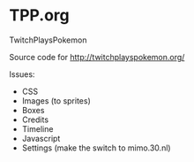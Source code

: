 # TPP.org

TwitchPlaysPokemon

Source code for http://twitchplayspokemon.org/

Issues:
* CSS
* Images (to sprites)
* Boxes
* Credits
* Timeline
* Javascript
* Settings (make the switch to mimo.30.nl)